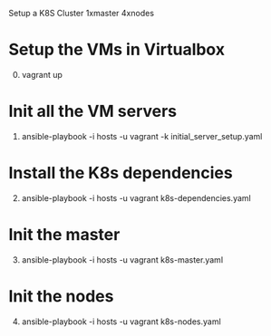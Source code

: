 Setup a K8S Cluster 
1xmaster
4xnodes

# Setup the VMs in Virtualbox 
0. vagrant up 

# Init all the VM servers
1. ansible-playbook -i hosts -u vagrant -k initial_server_setup.yaml

# Install the K8s dependencies
2. ansible-playbook -i hosts -u vagrant k8s-dependencies.yaml

# Init the master
3. ansible-playbook -i hosts -u vagrant k8s-master.yaml

# Init the nodes
4. ansible-playbook -i hosts -u vagrant k8s-nodes.yaml
